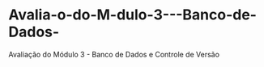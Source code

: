 # Avalia-o-do-M-dulo-3---Banco-de-Dados-
Avaliação do Módulo 3 - Banco de Dados e Controle de Versão
